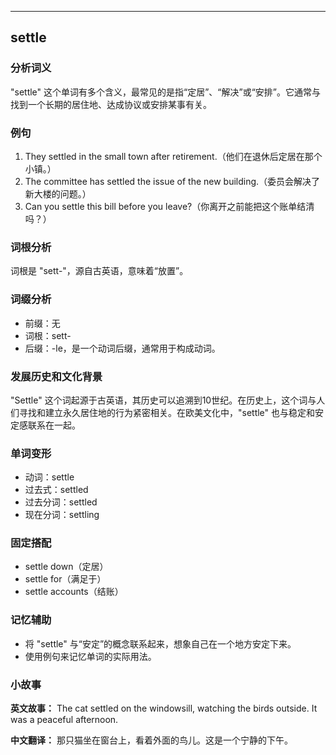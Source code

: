 
---------------
## settle
### 分析词义
"settle" 这个单词有多个含义，最常见的是指“定居”、“解决”或“安排”。它通常与找到一个长期的居住地、达成协议或安排某事有关。

### 例句
1. They settled in the small town after retirement.（他们在退休后定居在那个小镇。）
2. The committee has settled the issue of the new building.（委员会解决了新大楼的问题。）
3. Can you settle this bill before you leave?（你离开之前能把这个账单结清吗？）

### 词根分析
词根是 "sett-"，源自古英语，意味着“放置”。

### 词缀分析
- 前缀：无
- 词根：sett-
- 后缀：-le，是一个动词后缀，通常用于构成动词。

### 发展历史和文化背景
"Settle" 这个词起源于古英语，其历史可以追溯到10世纪。在历史上，这个词与人们寻找和建立永久居住地的行为紧密相关。在欧美文化中，"settle" 也与稳定和安定感联系在一起。

### 单词变形
- 动词：settle
- 过去式：settled
- 过去分词：settled
- 现在分词：settling

### 固定搭配
- settle down（定居）
- settle for（满足于）
- settle accounts（结账）

### 记忆辅助
- 将 "settle" 与“安定”的概念联系起来，想象自己在一个地方安定下来。
- 使用例句来记忆单词的实际用法。

### 小故事
**英文故事：**
The cat settled on the windowsill, watching the birds outside. It was a peaceful afternoon.

**中文翻译：**
那只猫坐在窗台上，看着外面的鸟儿。这是一个宁静的下午。


